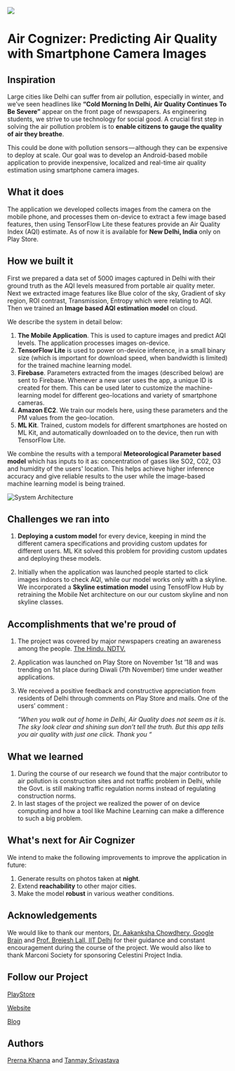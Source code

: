[![](https://img.youtube.com/vi/sBTqLHA95rs/0.jpg)](https://www.youtube.com/watch?v=sBTqLHA95rs)

# Air Cognizer: Predicting Air Quality with Smartphone Camera Images
## Inspiration
Large cities like Delhi can suffer from air pollution, especially in winter, and we’ve seen headlines like **“Cold Morning In Delhi, Air Quality Continues To Be Severe”** appear on the front page of newspapers.
As engineering students, we strive to use technology for social good. A crucial first step in solving the air pollution problem is to **enable citizens to gauge the quality of air they breathe**.

This could be done with pollution sensors — although they can be expensive to deploy at scale. Our goal was to develop an Android-based mobile application to provide inexpensive, localized and real-time air quality estimation using smartphone camera images.

## What it does
The application we developed collects images from the camera on the mobile phone, and processes them on-device to extract a few image based features, then using TensorFlow Lite these features provide an Air Quality Index (AQI) estimate. As of now it is available for **New Delhi, India** only on Play Store. 

## How we built it
First we prepared a data set of 5000 images captured in Delhi with their ground truth as the AQI levels measured from portable air quality meter. 
Next we extracted image features like Blue color of the sky, Gradient of sky region, ROI contrast, Transmission, Entropy which were relating to AQI.
Then we trained an **Image based AQI estimation model** on cloud. 

We describe the system in detail below:
1. **The Mobile Application**. This is used to capture images and predict AQI levels. The application processes images on-device.
2. **TensorFlow Lite** is used to power on-device inference, in a small binary size (which is important for download speed, when bandwidth is limited) for the trained machine learning model.
3. **Firebase**. Parameters extracted from the images (described below) are sent to Firebase. Whenever a new user uses the app, a unique ID is created for them. This can be used later to customize the machine-learning model for different geo-locations and variety of smartphone cameras.
4. **Amazon EC2**. We train our models here, using these parameters and the PM values from the geo-location.
5. **ML Kit**. Trained, custom models for different smartphones are hosted on ML Kit, and automatically downloaded on to the device, then run with TensorFlow Lite.

We combine the results with a temporal **Meteorological Parameter based model** which has inputs to it as: concentration of gases like SO2, C02, O3 and humidity of the users' location.
This helps achieve higher inference accuracy and give reliable results to the user while the image-based machine learning model is being trained.

![System Architecture](https://user-images.githubusercontent.com/35433654/56471792-36ce8980-6474-11e9-8643-e4c834debab0.png)


## Challenges we ran into
1. **Deploying a custom model** for every device, keeping in mind the different camera specifications and providing custom updates for different users.
ML Kit solved this problem for providing custom updates and deploying these models. 

2. Initially when the application was launched people started to click images indoors to check AQI, while our model works only with a skyline.
We incorporated a **Skyline estimation model** using TensofFlow Hub by retraining the Mobile Net architecture on our our custom skyline and non skyline classes. 

## Accomplishments that we're proud of
1. The project was covered by major newspapers creating an awareness among the people.
[The Hindu. ](https://www.thehindubusinessline.com/news/science/use-your-phone-camera-for-real-time-pollution-check/article25426953.ece)
[NDTV.](https://gadgets.ndtv.com/apps/news/delhi-air-pollution-college-students-develop-app-to-measure-air-quality-1943152)

2.  Application was launched on Play Store on November 1st ’18 and was trending on 1st place during Diwali (7th 
     November) time under weather applications.  

3. We received a positive feedback and constructive appreciation from residents of Delhi through comments on Play 
    Store and mails. One of the users’ comment :

      _“When you walk out of home in Delhi, Air Quality does not seem as it is. The sky look clear and 
         shining sun don’t tell the truth. But this app tells you air quality with just one click. Thank you “_ 

## What we learned
1. During the course of our research we found that the major contributor to air pollution is construction sites and not traffic problem in Delhi, while the Govt. is still making traffic regulation norms instead of regulating construction norms.
2. In last stages of the project we realized the power of on device computing and how a tool like Machine Learning can make a difference to such a big problem. 

## What's next for Air Cognizer
We intend to make the following improvements to improve the application in future:
1. Generate results on photos taken at **night**.
2. Extend **reachability** to other major cities.
3. Make the model **robust** in various weather conditions.

## Acknowledgements
We would like to thank our mentors, [Dr. Aakanksha Chowdhery, Google Brain](http://www.achowdhery.com/) and [Prof. Brejesh Lall, IIT Delhi](http://ee.iitd.ernet.in/people/brijeshlall.html) for their guidance and constant encouragement during the course of the project. We would also like to thank Marconi Society for sponsoring Celestini Project India. 

## Follow our Project
[PlayStore](https://bit.ly/AirCognizer)

[Website](https://bit.ly/Air_Cognizer)

[Blog](https://bit.ly/AirCognizerBlog)

## Authors
[Prerna Khanna](http://bit.ly/KhannaPrerna) and [Tanmay Srivastava](http://bit.ly/tanmaySrivastava)

